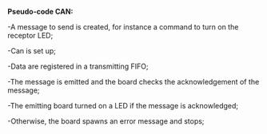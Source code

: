 **Pseudo-code CAN:**

-A message to send is created, for instance a command to turn on the receptor LED;

-Can is set up;

-Data are registered in a transmitting FIFO;

-The message is emitted and the board checks the acknowledgement of the message;

-The emitting board turned on a LED if the message is acknowledged;

-Otherwise, the board spawns an error message and stops; 
